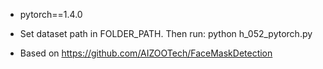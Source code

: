 
- pytorch==1.4.0

- Set dataset path in FOLDER_PATH. Then run:  python h_052_pytorch.py

- Based on https://github.com/AIZOOTech/FaceMaskDetection
